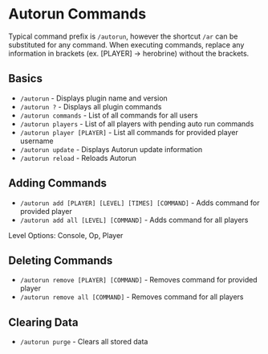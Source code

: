 # Autorun Commands
Typical command prefix is `/autorun`, however the shortcut `/ar` can be substituted for any command.
When executing commands, replace any information in brackets (ex. [PLAYER] -> herobrine) without the brackets.

## Basics
- `/autorun` - Displays plugin name and version
- `/autorun ?` - Displays all plugin commands
- `/autorun commands` - List of all commands for all users
- `/autorun players` - List of all players with pending auto run commands
- `/autorun player [PLAYER]` - List all commands for provided player username
- `/autorun update` - Displays Autorun update information
- `/autorun reload` - Reloads Autorun 

## Adding Commands
- `/autorun add [PLAYER] [LEVEL] [TIMES] [COMMAND]` - Adds command for provided player
- `/autorun add all [LEVEL] [COMMAND]` - Adds command for all players 

Level Options: Console, Op, Player 

## Deleting Commands
- `/autorun remove [PLAYER] [COMMAND]` - Removes command for provided player
- `/autorun remove all [COMMAND]` - Removes command for all players 

## Clearing Data
- `/autorun purge` - Clears all stored data
